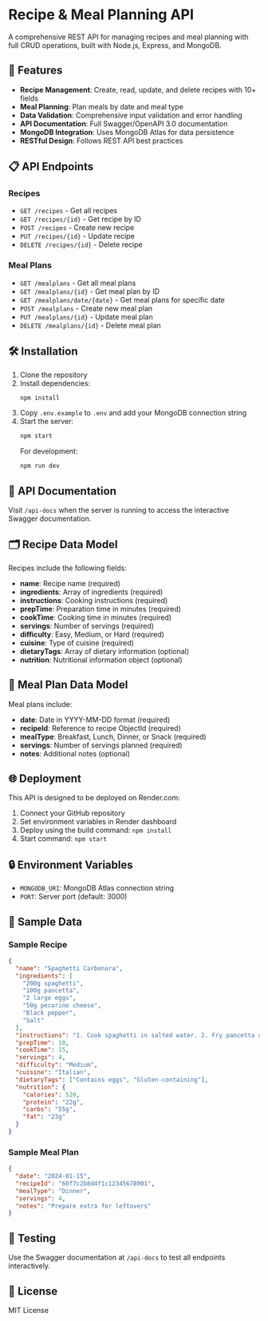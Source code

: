# Recipe & Meal Planning API

A comprehensive REST API for managing recipes and meal planning with full CRUD operations, built with Node.js, Express, and MongoDB.

## 🚀 Features

- **Recipe Management**: Create, read, update, and delete recipes with 10+ fields
- **Meal Planning**: Plan meals by date and meal type
- **Data Validation**: Comprehensive input validation and error handling
- **API Documentation**: Full Swagger/OpenAPI 3.0 documentation
- **MongoDB Integration**: Uses MongoDB Atlas for data persistence
- **RESTful Design**: Follows REST API best practices

## 📋 API Endpoints

### Recipes

- `GET /recipes` - Get all recipes
- `GET /recipes/{id}` - Get recipe by ID
- `POST /recipes` - Create new recipe
- `PUT /recipes/{id}` - Update recipe
- `DELETE /recipes/{id}` - Delete recipe

### Meal Plans

- `GET /mealplans` - Get all meal plans
- `GET /mealplans/{id}` - Get meal plan by ID
- `GET /mealplans/date/{date}` - Get meal plans for specific date
- `POST /mealplans` - Create new meal plan
- `PUT /mealplans/{id}` - Update meal plan
- `DELETE /mealplans/{id}` - Delete meal plan

## 🛠️ Installation

1. Clone the repository
2. Install dependencies:
   ```bash
   npm install
   ```
3. Copy `.env.example` to `.env` and add your MongoDB connection string
4. Start the server:
   ```bash
   npm start
   ```
   For development:
   ```bash
   npm run dev
   ```

## 📖 API Documentation

Visit `/api-docs` when the server is running to access the interactive Swagger documentation.

## 🗂️ Recipe Data Model

Recipes include the following fields:

- **name**: Recipe name (required)
- **ingredients**: Array of ingredients (required)
- **instructions**: Cooking instructions (required)
- **prepTime**: Preparation time in minutes (required)
- **cookTime**: Cooking time in minutes (required)
- **servings**: Number of servings (required)
- **difficulty**: Easy, Medium, or Hard (required)
- **cuisine**: Type of cuisine (required)
- **dietaryTags**: Array of dietary information (optional)
- **nutrition**: Nutritional information object (optional)

## 📅 Meal Plan Data Model

Meal plans include:

- **date**: Date in YYYY-MM-DD format (required)
- **recipeId**: Reference to recipe ObjectId (required)
- **mealType**: Breakfast, Lunch, Dinner, or Snack (required)
- **servings**: Number of servings planned (required)
- **notes**: Additional notes (optional)

## 🌐 Deployment

This API is designed to be deployed on Render.com:

1. Connect your GitHub repository
2. Set environment variables in Render dashboard
3. Deploy using the build command: `npm install`
4. Start command: `npm start`

## 🔒 Environment Variables

- `MONGODB_URI`: MongoDB Atlas connection string
- `PORT`: Server port (default: 3000)

## 📝 Sample Data

### Sample Recipe

```json
{
  "name": "Spaghetti Carbonara",
  "ingredients": [
    "200g spaghetti",
    "100g pancetta",
    "2 large eggs",
    "50g pecorino cheese",
    "Black pepper",
    "Salt"
  ],
  "instructions": "1. Cook spaghetti in salted water. 2. Fry pancetta until crispy. 3. Mix eggs and cheese. 4. Combine all ingredients.",
  "prepTime": 10,
  "cookTime": 15,
  "servings": 4,
  "difficulty": "Medium",
  "cuisine": "Italian",
  "dietaryTags": ["Contains eggs", "Gluten-containing"],
  "nutrition": {
    "calories": 520,
    "protein": "22g",
    "carbs": "55g",
    "fat": "23g"
  }
}
```

### Sample Meal Plan

```json
{
  "date": "2024-01-15",
  "recipeId": "60f7c2b8d4f1c12345678901",
  "mealType": "Dinner",
  "servings": 4,
  "notes": "Prepare extra for leftovers"
}
```

## 🧪 Testing

Use the Swagger documentation at `/api-docs` to test all endpoints interactively.

## 📄 License

MIT License
